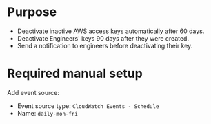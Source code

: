 # Purpose

- Deactivate inactive AWS access keys automatically after 60 days.
- Deactivate Engineers' keys 90 days after they were created.
- Send a notification to engineers before deactivating their key.

# Required manual setup

Add event source:

- Event source type: `CloudWatch Events - Schedule`
- Name: `daily-mon-fri`

